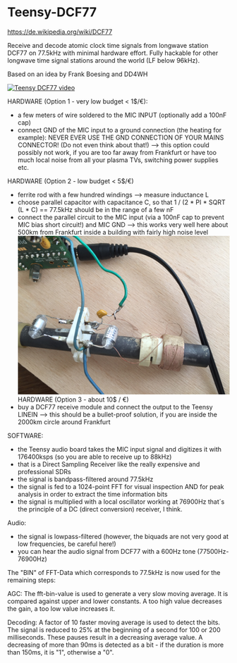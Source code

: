 # Teensy-DCF77

https://de.wikipedia.org/wiki/DCF77

Receive and decode atomic clock time signals from longwave station DCF77 on 77.5kHz with minimal hardware effort. Fully hackable for other longwave time signal stations around the world (LF below 96kHz).

Based on an idea by Frank Boesing and DD4WH

[![Teensy DCF77 video](http://img.youtube.com/vi/-SrumhKsAKk/0.jpg)](http://www.youtube.com/watch?v=-SrumhKsAKk)

HARDWARE (Option 1 - very low budget < 1$/€):
- a few meters of wire soldered to the MIC INPUT (optionally add a 100nF cap)
- connect GND of the MIC input to a ground connection (the heating for example): NEVER EVER USE THE GND CONNECTION OF YOUR MAINS CONNECTOR! (Do not even think about that!)
--> this option could possibly not work, if you are too far away from Frankfurt or have too much local noise from all your plasma TVs, switching power supplies etc.

HARDWARE (Option 2 - low budget < 5$/€)
- ferrite rod with a few hundred windings --> measure inductance L
- choose parallel capacitor with capacitance C, so that 1 / (2 * PI * SQRT (L * C) == 77.5kHz
should be in the range of a few nF
- connect the parallel circuit to the MIC input (via a 100nF cap to prevent MIC bias short circuit!) and MIC GND
--> this works very well here about 500km from Frankfurt inside a building with fairly high noise level
![](https://github.com/DD4WH/Teensy-DCF77/blob/master/IMG_2183.JPG)
HARDWARE (Option 3 - about 10$ / €)
- buy a DCF77 receive module and connect the output to the Teensy LINEIN
--> this should be a bullet-proof solution, if you are inside the 2000km circle around Frankfurt

SOFTWARE:
- the Teensy audio board takes the MIC input signal and digitizes it with 176400ksps (so you are able to receive up to 88kHz)
- that is a Direct Sampling Receiver like the really expensive and professional SDRs
- the signal is bandpass-filtered around 77.5kHz
- the signal is fed to a 1024-point FFT for visual inspection AND for peak analysis in order to extract the time information bits
- the signal is multiplied with a local oscillator working at 76900Hz
that´s the principle of a DC (direct conversion) receiver, I think.

Audio:
- the signal is lowpass-filtered (however, the biquads are not very good at low frequencies, be careful here!)
- you can hear the audio signal from DCF77 with a 600Hz tone (77500Hz-76900Hz)


The "BIN" of FFT-Data which corresponds to 77.5kHz is now used for the remaining steps:


AGC:
The fft-bin-value is used to generate a very slow moving average. It is compared against upper and lower constants. A too high value decreases the gain, a too low value increases it.

Decoding:
A factor of 10 faster moving average is used to detect the bits. The signal is reduced to 25% at the beginning of a second for 100 or 200 milliseconds. These pauses result in a decreasing average value. A decreasing of more than 90ms is detected as a bit - if the duration is more than 150ms, it is "1", otherwise a "0". 




